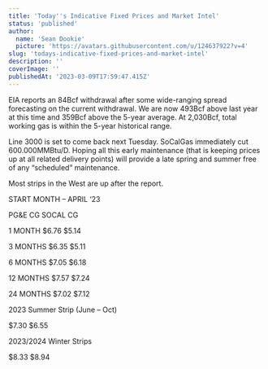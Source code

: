 ```yaml
---
title: 'Today''s Indicative Fixed Prices and Market Intel'
status: 'published'
author:
  name: 'Sean Dookie'
  picture: 'https://avatars.githubusercontent.com/u/124637922?v=4'
slug: 'todays-indicative-fixed-prices-and-market-intel'
description: ''
coverImage: ''
publishedAt: '2023-03-09T17:59:47.415Z'
---
```


EIA reports an 84Bcf withdrawal after some wide-ranging spread forecasting on the current withdrawal. We are now 493Bcf above last year at this time and 359Bcf above the 5-year average. At 2,030Bcf, total working gas is within the 5-year historical range.

Line 3000 is set to come back next Tuesday. SoCalGas immediately cut 600.000MMBtu/D. Hoping all this early maintenance (that is keeping prices up at all related delivery points) will provide a late spring and summer free of any “scheduled” maintenance.

Most strips in the West are up after the report.

START MONTH – APRIL ‘23

PG&E CG SOCAL CG

1 MONTH $6.76 $5.14

3 MONTHS $6.35 $5.11

6 MONTHS $7.05 $6.18

12 MONTHS $7.57 $7.24

24 MONTHS $7.02 $7.12

2023 Summer Strip (June – Oct)

$7.30 $6.55

2023/2024 Winter Strips

$8.33 $8.94

